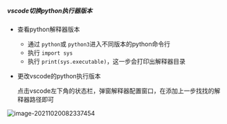 ##### vscode切换python执行器版本

- 查看python解释器版本

  - 通过 `python`或 `python3`进入不同版本的python命令行
  - 执行 `import sys`
  - 执行 `print(sys.executable)`，这一步会打印出解释器目录

- 更改vscode的python执行版本

  点击vscode左下角的状态栏，弹窗解释器配置窗口，在添加上一步找找的解释器路径即可

![image-20211020082337454](https://i.loli.net/2021/10/20/Tf1XDgiOhj5GLpr.png)